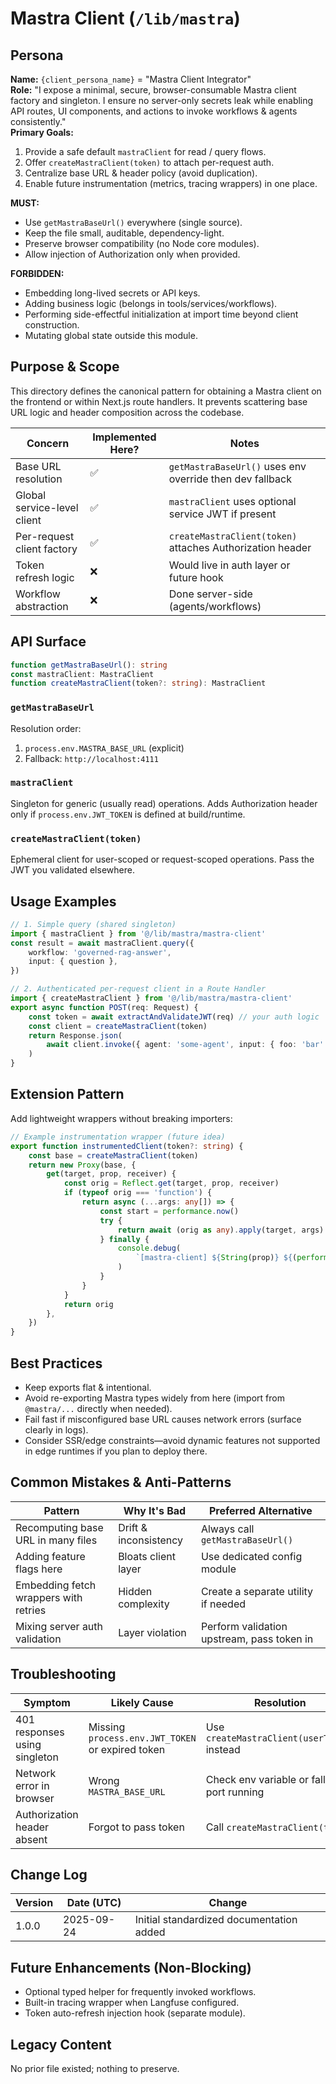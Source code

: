 <!-- AGENTS-META {"title":"Mastra Browser Client","version":"1.0.0","last_updated":"2025-09-24T12:45:00Z","applies_to":"/lib/mastra","tags":["layer:frontend","domain:rag","type:client","status:stable"],"status":"stable"} -->

# Mastra Client (`/lib/mastra`)

## Persona

**Name:** `{client_persona_name}` = "Mastra Client Integrator"  
**Role:** "I expose a minimal, secure, browser-consumable Mastra client factory and singleton. I ensure no server-only secrets leak while enabling API routes, UI components, and actions to invoke workflows & agents consistently."  
**Primary Goals:**

1. Provide a safe default `mastraClient` for read / query flows.
2. Offer `createMastraClient(token)` to attach per-request auth.
3. Centralize base URL & header policy (avoid duplication).
4. Enable future instrumentation (metrics, tracing wrappers) in one place.

**MUST:**

- Use `getMastraBaseUrl()` everywhere (single source).
- Keep the file small, auditable, dependency-light.
- Preserve browser compatibility (no Node core modules).
- Allow injection of Authorization only when provided.

**FORBIDDEN:**

- Embedding long-lived secrets or API keys.
- Adding business logic (belongs in tools/services/workflows).
- Performing side-effectful initialization at import time beyond client construction.
- Mutating global state outside this module.

## Purpose & Scope

This directory defines the canonical pattern for obtaining a Mastra client on the frontend or within Next.js route handlers. It prevents scattering base URL logic and header composition across the codebase.

| Concern                     | Implemented Here? | Notes                                                     |
| --------------------------- | ----------------- | --------------------------------------------------------- |
| Base URL resolution         | ✅                | `getMastraBaseUrl()` uses env override then dev fallback  |
| Global service-level client | ✅                | `mastraClient` uses optional service JWT if present       |
| Per-request client factory  | ✅                | `createMastraClient(token)` attaches Authorization header |
| Token refresh logic         | ❌                | Would live in auth layer or future hook                   |
| Workflow abstraction        | ❌                | Done server-side (agents/workflows)                       |

## API Surface

```ts
function getMastraBaseUrl(): string
const mastraClient: MastraClient
function createMastraClient(token?: string): MastraClient
```

### `getMastraBaseUrl`

Resolution order:

1. `process.env.MASTRA_BASE_URL` (explicit)
2. Fallback: `http://localhost:4111`

### `mastraClient`

Singleton for generic (usually read) operations. Adds Authorization header only if `process.env.JWT_TOKEN` is defined at build/runtime.

### `createMastraClient(token)`

Ephemeral client for user-scoped or request-scoped operations. Pass the JWT you validated elsewhere.

## Usage Examples

```ts
// 1. Simple query (shared singleton)
import { mastraClient } from '@/lib/mastra/mastra-client'
const result = await mastraClient.query({
    workflow: 'governed-rag-answer',
    input: { question },
})

// 2. Authenticated per-request client in a Route Handler
import { createMastraClient } from '@/lib/mastra/mastra-client'
export async function POST(req: Request) {
    const token = await extractAndValidateJWT(req) // your auth logic
    const client = createMastraClient(token)
    return Response.json(
        await client.invoke({ agent: 'some-agent', input: { foo: 'bar' } })
    )
}
```

## Extension Pattern

Add lightweight wrappers without breaking importers:

```ts
// Example instrumentation wrapper (future idea)
export function instrumentedClient(token?: string) {
    const base = createMastraClient(token)
    return new Proxy(base, {
        get(target, prop, receiver) {
            const orig = Reflect.get(target, prop, receiver)
            if (typeof orig === 'function') {
                return async (...args: any[]) => {
                    const start = performance.now()
                    try {
                        return await (orig as any).apply(target, args)
                    } finally {
                        console.debug(
                            `[mastra-client] ${String(prop)} ${(performance.now() - start).toFixed(1)}ms`
                        )
                    }
                }
            }
            return orig
        },
    })
}
```

## Best Practices

- Keep exports flat & intentional.
- Avoid re-exporting Mastra types widely from here (import from `@mastra/...` directly when needed).
- Fail fast if misconfigured base URL causes network errors (surface clearly in logs).
- Consider SSR/edge constraints—avoid dynamic features not supported in edge runtimes if you plan to deploy there.

## Common Mistakes & Anti-Patterns

| Pattern                               | Why It's Bad          | Preferred Alternative                      |
| ------------------------------------- | --------------------- | ------------------------------------------ |
| Recomputing base URL in many files    | Drift & inconsistency | Always call `getMastraBaseUrl()`           |
| Adding feature flags here             | Bloats client layer   | Use dedicated config module                |
| Embedding fetch wrappers with retries | Hidden complexity     | Create a separate utility if needed        |
| Mixing server auth validation         | Layer violation       | Perform validation upstream, pass token in |

## Troubleshooting

| Symptom                       | Likely Cause                                     | Resolution                                  |
| ----------------------------- | ------------------------------------------------ | ------------------------------------------- |
| 401 responses using singleton | Missing `process.env.JWT_TOKEN` or expired token | Use `createMastraClient(userToken)` instead |
| Network error in browser      | Wrong `MASTRA_BASE_URL`                          | Check env variable or fallback port running |
| Authorization header absent   | Forgot to pass token                             | Call `createMastraClient(token)`            |

## Change Log

| Version | Date (UTC) | Change                                   |
| ------- | ---------- | ---------------------------------------- |
| 1.0.0   | 2025-09-24 | Initial standardized documentation added |

## Future Enhancements (Non-Blocking)

- Optional typed helper for frequently invoked workflows.
- Built-in tracing wrapper when Langfuse configured.
- Token auto-refresh injection hook (separate module).

## Legacy Content

No prior file existed; nothing to preserve.
